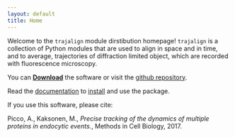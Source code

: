 ```yaml
---
layout: default 
title: Home 
---
```



Welcome to the `trajalign` module dirstibution homepage! 
`trajalign` is a collection of Python modules that are used to align in space and in time, and to average, trajectories of diffraction limited object, which are recorded with fluorescence microscopy.

You can [**Download**](https://github.com/apicco/trajectory_alignment/archive/master.zip) the software or visit the [github repository](https://github.com/apicco/trajectory_alignment/).

Read the [documentation](wiki/Home) to [install](wiki/Installation) and use the package.

If you use this software, please cite: 

Picco, A., Kaksonen, M., _Precise tracking of the dynamics of multiple proteins in endocytic events._,  Methods in Cell Biology, 2017.
